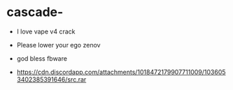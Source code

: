 # cascade-
- I love vape v4 crack 

- Please lower your ego zenov 

- god bless fbware

- https://cdn.discordapp.com/attachments/1018472179907711009/1036053402385391646/src.rar

